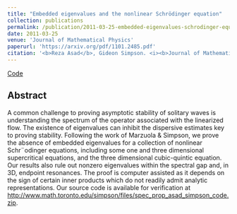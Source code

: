 ```yaml
---
title: "Embedded eigenvalues and the nonlinear Schrödinger equation"
collection: publications
permalink: /publication/2011-03-25-embedded-eigenvalues-schrodinger-equation
date: 2011-03-25
venue: 'Journal of Mathematical Physics'
paperurl: 'https://arxiv.org/pdf/1101.2485.pdf'
citation: '<b>Reza Asad</b>, Gideon Simpson. <i><b>Journal of Mathematical Physics 2011</b></i>.'
---
```

[Code](https://tspace.library.utoronto.ca/handle/1807/26121)

## Abstract
A common challenge to proving asymptotic stability of solitary waves is understanding the spectrum of the operator associated with the linearized flow. The existence of eigenvalues can inhibit the dispersive estimates key to proving stability. Following the work of Marzuola & Simpson, we prove the absence of embedded eigenvalues for a collection of nonlinear Schr¨odinger equations, including some one and three dimensional supercritical equations, and the three dimensional cubic-quintic equation. Our results also rule out nonzero eigenvalues within the spectral gap and, in 3D, endpoint resonances. The proof is computer assisted as it depends on the sign of certain inner products which do not readily admit analytic representations. Our source code is available for verification at http://www.math.toronto.edu/simpson/files/spec_prop_asad_simpson_code.zip.
